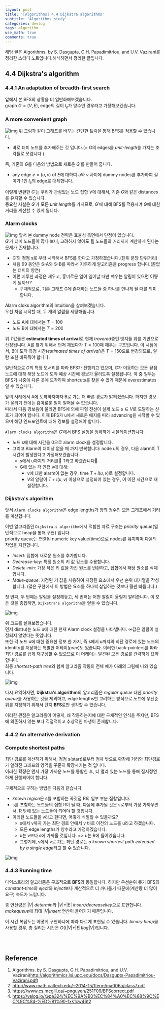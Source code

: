```yaml
---
layout: post
title: '[Algorithms] 4.4 Dijkstra algorithms'
subtitle: 'Algorithms study'
categories: devlog
tags: algorithm
use_math: true
comments: true
---
```



해당 글은 [Algorithms. by S. Dasgupta, C.H. Papadimitriou, and U.V. Vazirani](http://algorithmics.lsi.upc.edu/docs/Dasgupta-Papadimitriou-Vazirani.pdf)를 정리한 스터디 노트입니다.해석하면서 정리한 글입니다.


## 4.4 Dijkstra's algorithm

### 4.4.1 An adaptation of breadth-first search
앞에서 본 BFS의 상황을 더 일반화해보겠습니다. <br>
graph $G = (V, E)$, edge의 길이 $l_e$가 양수인 경우라고 가정해보겠습니다.

### A more convenient graph
![img](/assets/img/algorithm/algorithm36.png)
위 그림과 같이 그래프를 바꾸는 간단한 트릭을 통해 BFS를 적용할 수 있습니다.
- 바로 더미 노드를 추가해주는 것 입니다.(= G의 edges을 *unit-length*를 가지는 조각들로 쪼갭니다.)

즉, 기존의 $G$를 다음의 방법으로 새로운 $G'$를 만들어 줍니다.
- any edge $e = (u, v)$ of $E$에 대하여 $u$와 $v$ 사이에 dummy nodes를 추가하여 길이가 1인 $l_e$의 edge로 대체합니다.

이렇게 변환한 $G'$는 우리가 관심있는 노드 집합 $V$에 대해서, 기존 $G$와 같은 distances를 유지할 수 있습니다. <br>
중요한 사실은 $G'$가 모든 *unit length*를 가지므로, $G'$에 대해 BFS를 적용시켜 $G$에 대한 거리를 계산할 수 있게 됩니다.

### Alarm clocks
![img](/assets/img/algorithm/algorithm37.png)
앞서 본 dummy node 전략은 효율성 측면에서 단점이 있습니다. <br>
$G'$가 더미 노드들이 많다 보니, 고려하지 않아도 될 노드들의 거리까지 계산하게 된다는 문제가 존재합니다.
- $G'$의 정점 s로 부터 시작해서 BFS를 한다고 가정하겠습니다.(단위 분당 단위거리)
- 처음 99 동안은 S-A와 S-B를 따라서 지루하게 알고리즘을 progress 합니다.(끝없는 더미의 향연)
- 이런 지루한 과정은 재우고, 흥미로운 일이 일어날 때만 꺠우는 알림이 있으면 어떻게 될까요?
  - 구체적으로, 기존 그래프 G에 존재하는 노드들 중 하나를 만나게 될 때를 의미합니다.

Alarm cloks algorithm의 Intuition을 살펴보겠습니다. <br>
우선 처음 시작할 때, 두 개의 알람을 세팅해줍니다.
- 노드 A에 대해서는 $T=100$
- 노드 B에 대해서는 $T=200$

위 $T$값들은 **estimated times of arrival**로 현재 *travered*중인 엣지들 위를 기반으로 산정됩니다. A를 찾기 위해서 먼저 재웠다가 $T=100$때 깨우는 구조입니다. 이 시점에서, B에 도착 측정 시간(*estimated times of arrival*)은 $T=150$으로 변경되므로, 알람 또한 바꿔줘야 합니다.

일반적으로 $G$의 특정 모서리를 따라 BFS가 진행되고 있으며, $G$가 이동하는 모든 끝점 노드에 대해 해당 노드에 도착 예상 시간에 경보가 울리도록 설정됩니다. 이 중 일부는 BFS가 나중에 다른 곳에 도착하여 shortcuts를 찾을 수 있기 때문에 overestimates 일 수 있습니다.

앞의 사례에서 A에 도착하자마자 B로 가는 더 빠른 경로가 밝혀졌습니다. 하지만 경보가 울리기 전에는 흥미로운 일이 일어날 수 없습니다. <br>
따라서 다음 경보음이 울리면 BFS에 의해 파형 전선이 실제 노드 $u ∈ V$로 도달하는 신호가 되어야 합니다. 이때 BFS가 u에서 새로운 에지를 따라 advancing을 시작할 수 있으며 해당 엔드포인트에 대해 경보를 설정해야 합니다.

`Alarm clocks algorithm`은 $G'$에서 BFS 실행을 정확하게 시뮬레이션합니다.
- 노드 s에 대해 시간을 0으로 alarm clock을 설정합니다.
- 그리고 Alarm이 더이상 없을 때 까지 반복합니다: node u의 경우, 다음 alarm이 T시간에 발생한다고 가정해보겠습니다.
  - s에서 u까지의 거리를 T라고 하겠습니다.
  - G에 있는 각 인접 v에 대해:
    - v에 대한 alarm이 없는 경우, time $T +l(u,v)$로 설정합니다.
    - V의 알람이 $T + l(u, v)$ 이상으로 설정되어 있는 경우, 이 이전 시간으로 재설정합니다.

### Dijkstra's algorithm
앞서 `Alarm clocks algorithm`은 edge lengths가 양의 정수인 모든 그래프에서 거리를 계산합니다.

이번 알고리즘인 `Dijkstra,s algorithm`에서 적합한 자료 구조는 *priority queue*(일반적으로 heap을 통해 구현) 입니다. <br>
priority queue는 연결된 numeric key value(time)으로 nodes를 유지하며 다음의 작업을 지원합니다.
- *Insert*: 집합에 새로운 원소를 추가합니다.
- *Decrease-key*: 특정 원소의 키 값 감소를 수용합니다.
- *Delete-min*: 가장 작은 키 값을 가진 원소를 반환하고, 집합에서 해당 원소를 삭제합니다.
- *Make-queue*: 지정된 키 값을 사용하여 지정된 요소에서 우선 순위 대기열을 작성합니다. (많은 구현에서 이 방법은 요소를 하나씩 삽입하는 것보다 훨씬 빠릅니다.)

첫 번째, 두 번째는 알림을 설정해놓고, 세 번째는 어떤 알림이 울릴지 알려줍니다. 이 모든 것을 종합하면, `Dijkstra's algorithm`을 얻을 수 있습니다.

![img](/assets/img/algorithm/algorithm38.png)

위 코드를 살펴보겠습니다. <br>
먼저 dist(u)는 노드 u에 대한 현재 Alarm clock 설정을 나타냅니다. $∞$값은 알람이 설정되지 않았다는 뜻입니다. <br>
또한 각 노드 u에 대한 중요한 정보 한 가지, 즉 s에서 u까지의 최단 경로에 있는 노드의 identity를 저장하는 특별한 어레이($prev$)도 있습니다.
이러한 back-pointers를 따라 최단 경로를 쉽게 재구성할 수 있으므로 이 어레이는 발견된 모든 경로를 간략하게 요약합니다. <br>
최종 *shortest-path tree*와 함께 알고리즘 작동의 전체 예가 아래의 그림에 나와 있습니다.

![img](/assets/img/algorithm/algorithm39.png)

다시 요약하자면, **Dijkstra's algorithm**의 알고리즘은 *regular queue* 대신 *priority queue*를 사용하는 것을 제외하고, edge lengths만 고려하는 방식으로 노드에 우선순위를 지정하기 위해서 단지 **BFS**로만 생각할 수 있습니다. 

이러한 관점은 알고리즘이 어떻게, 왜 작동하는지에 대한 구체적인 인식을 주지만, BFS에 의존하지 않는 보다 직접적이고 추상적인 파생이 존재합니다.

### 4.4.2 An alternative derivation

### Compute shortest paths
최단 경로를 계산하기 위해서, 정점 s(start)로부터 점차 밖으로 확장해 거리와 최단경로가 알려진 그래프의 영역을 꾸준히 확장시키는 것 입니다. <br>
이러한 확장은 먼저 가장 가까운 노드를 통합한 후, 더 멀리 있는 노드를 통해 질서정연하게 진행되어야 합니다.

구체적으로 구하는 방법은 다음과 같습니다.
- *known region*은 s를 포함하는 꼭짓점 R의 일부 부분 집합입니다.
- s를 포함하는 노드들의 집합 R이 될 때, 다음에 추가될 것은 s로부터 가장 가까우면서, R 밖에 있는 노드들이 되어야 할 것입니다.
- 이러한 노드들을 v라고 한다면, 어떻게 식별할 수 있을까요?
  - s에서 v까지 가는 최단 경로 안에서 v 바로 이전의 노드를 u라고 하겠습니다.
  - 모든 edge lengths가 양수라고 가정하겠습니다.
  - u는 v보다 s에 가까울 것입니다. => u는 R에 들어있습니다.
  - 그렇기에, s에서 v로 가는 최단 경로는 *a known shortest path extended by a single edge*라고 할 수 있습니다.

![img](/assets/img/algorithm/algorithm40.png)

### 4.4.3 Running time
다익스트라의 알고리즘은 구조적으로 **BFS**와 동일합니다. 하지만 우선순위 큐가 BFS의 *constant-time*의 *eject*와 *inject*보다 계산적으로 더 까다롭기 때문에(계산량 더 많이 요구) 속도가 느립니다.

총 연산량은 |$V$| *determin*와 |$V$|+|$E$| *insert/decreasekey*으로 표현합니다. *makequeue*에 최대 |$V$|*insert* 연산이 들어가기 때문입니다.

이 시간 복잡도는 어떻게 구현하냐에 따라 다르게 표현될 수 있습니다. *binary heap*을 사용할 경우, 총 걸리는 시간은 $O$((|$V$|+|$E$|)$log$|$V$|)입니다.

<br><br>

## Reference
1. Algorithms. by S. Dasgupta, C.H. Papadimitriou, and U.V. Vazirani(http://algorithmics.lsi.upc.edu/docs/Dasgupta-Papadimitriou-Vazirani.pdf)
2. http://www.math.caltech.edu/~2014-15/1term/ma006a/class7.pdf
3. https://www.cs.mcgill.ca/~pnguyen/251F09/BFScorrect.pdf
4. https://velog.io/@pa324/%EC%9A%B0%EC%84%A0%EC%88%9C%EC%9C%84-%ED%81%90-1xk1cw46t2
